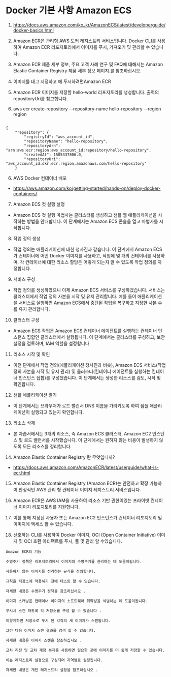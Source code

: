 # Docker 기본 사항 Amazon ECS

1. https://docs.aws.amazon.com/ko_kr/AmazonECS/latest/developerguide/docker-basics.html

2. Amazon ECR은 관리형 AWS 도커 레지스트리 서비스입니다. Docker CLI를 사용하여 Amazon ECR 리포지토리에서 이미지를 푸시, 가져오기 및 관리할 수 있습니다. 

3. Amazon ECR 제품 세부 정보, 주요 고객 사례 연구 및 FAQ에 대해서는 Amazon Elastic Container Registry 제품 세부 정보 페이지.를 참조하십시오.

4. 이미지를 태그 지정하고 에 푸시하려면Amazon ECR

5. Amazon ECR 이미지를 저장할 hello-world 리포지토리를 생성합니다. 출력의 repositoryUri를 참고합니다.

6. aws ecr create-repository --repository-name hello-repository --region region

```

{
    "repository": {
        "registryId": "aws_account_id",
        "repositoryName": "hello-repository",
        "repositoryArn": "arn:aws:ecr:region:aws_account_id:repository/hello-repository",
        "createdAt": 1505337806.0,
        "repositoryUri": "aws_account_id.dkr.ecr.region.amazonaws.com/hello-repository"
    }

```



6. AWS Docker 컨테이너 배포 

- https://aws.amazon.com/ko/getting-started/hands-on/deploy-docker-containers/



7. Amazon ECS 첫 실행 설정

- Amazon ECS 첫 실행 마법사는 클러스터를 생성하고 샘플 웹 애플리케이션을 시작하는 방법을 안내합니다. 이 단계에서는 Amazon ECS 콘솔을 열고 마법사를 시작합니다.

8. 작업 정의 생성

- 작업 정의는 애플리케이션에 대한 청사진과 같습니다. 이 단계에서 Amazon ECS가 컨테이너에 어떤 Docker 이미지를 사용하고, 작업에 몇 개의 컨테이너를 사용하며, 각 컨테이너에 대한 리소스 할당은 어떻게 되는지 알 수 있도록 작업 정의를 지정합니다.

9. 서비스 구성

- 작업 정의를 생성하였으니 이제 Amazon ECS 서비스를 구성하겠습니다. 서비스는 클러스터에서 작업 정의 사본을 시작 및 유지 관리합니다. 예를 들어 애플리케이션을 서비스로 실행하면 Amazon ECS에서 중단된 작업을 복구하고 지정한 사본 수를 유지 관리합니다.

10. 클러스터 구성

- Amazon ECS 작업은 Amazon ECS 컨테이너 에이전트를 실행하는 컨테이너 인스턴스 집합인 클러스터에서 실행됩니다. 이 단계에서는 클러스터를 구성하고, 보안 설정을 검토하며, IAM 역할을 설정합니다

11. 리소스 시작 및 확인

- 이전 단계에서 작업 정의(애플리케이션 청사진과 비슷), Amazon ECS 서비스(작업 정의 사본을 시작 및 유지 관리) 및 클러스터(컨테이너 에이전트를 실행하는 컨테이너 인스턴스 집합)를 구성했습니다. 이 단계에서는 생성한 리소스를 검토, 시작 및 확인합니다.

12. 샘플 애플리케이션 열기

- 이 단계에서는 브라우저가 로드 밸런서 DNS 이름을 가리키도록 하여 샘플 애플리케이션이 실행되고 있는지 확인합니다.

13. 리소스 삭제

- 본 자습서에서는 3개의 리소스, 즉 Amazon ECS 클러스터, Amazon EC2 인스턴스 및 로드 밸런서를 시작했습니다. 이 단계에서는 원하지 않는 비용이 발생하지 않도록 모든 리소스를 정리합니다.

14. Amazon Elastic Container Registry 란 무엇입니까?

- https://docs.aws.amazon.com/AmazonECR/latest/userguide/what-is-ecr.html

15. Amazon Elastic Container Registry (Amazon ECR)는 안전하고 확장 가능하며 안정적인 AWS 관리 형 컨테이너 이미지 레지스트리 서비스입니다. 

16. Amazon ECR은 AWS IAM을 사용하여 리소스 기반 권한이있는 프라이빗 컨테이너 이미지 리포지토리를 지원합니다. 

17. 이를 통해 지정된 사용자 또는 Amazon EC2 인스턴스가 컨테이너 리포지토리 및 이미지에 액세스 할 수 있습니다.

18. 선호하는 CLI를 사용하여 Docker 이미지, OCI (Open Container Initiative) 이미지 및 OCI 호환 아티팩트를 푸시, 풀 및 관리 할 수 ​​있습니다.

```
Amazon ECR의 기능

수명주기 정책은 리포지토리에서 이미지의 수명주기를 관리하는 데 도움이됩니다. 

사용하지 않는 이미지를 정리하는 규칙을 정의합니다. 

규칙을 저장소에 적용하기 전에 테스트 할 수 있습니다. 

자세한 내용은 수명주기 정책을 참조하십시오 .

이미지 스캐닝은 컨테이너 이미지의 소프트웨어 취약성을 식별하는 데 도움이됩니다. 

푸시시 스캔 하도록 각 저장소를 구성 할 수 있습니다 . 

이렇게하면 저장소로 푸시 된 각각의 새 이미지가 스캔됩니다.

그런 다음 이미지 스캔 결과를 검색 할 수 있습니다. 

자세한 내용은 이미지 스캔을 참조하십시오 .

교차 리전 및 교차 계정 복제를 사용하면 필요한 곳에 이미지를 더 쉽게 저장할 수 있습니다. 

이는 레지스트리 설정으로 구성되며 지역별로 설정됩니다. 

자세한 내용은 개인 레지스트리 설정을 참조하십시오 .

```